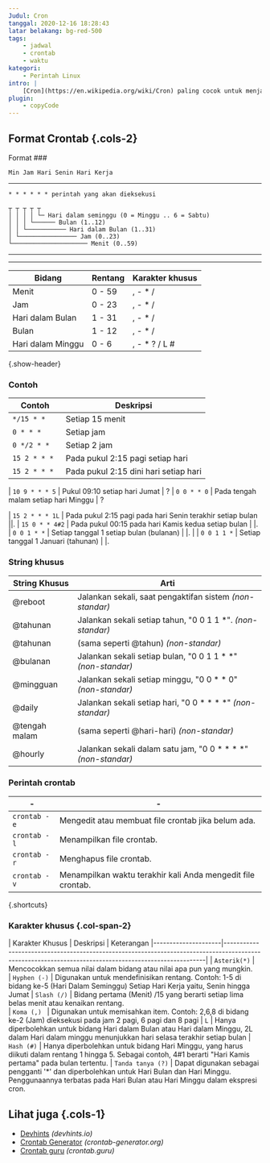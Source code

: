 ```yaml
---
Judul: Cron
tanggal: 2020-12-16 18:28:43
latar belakang: bg-red-500
tags:
    - jadwal
    - crontab
    - waktu
kategori:
    - Perintah Linux
intro: |
    [Cron](https://en.wikipedia.org/wiki/Cron) paling cocok untuk menjadwalkan tugas yang berulang. Penjadwalan tugas satu kali dapat dilakukan dengan menggunakan utilitas at yang terkait.
plugin:
    - copyCode
---
```



Format Crontab {.cols-2}
------

Format ###

```
Min Jam Hari Senin Hari Kerja
```

-------

```
* * * * * * perintah yang akan dieksekusi
```

```
┬ ┬ ┬ ┬ ┬
│ │ │ │ └─ Hari dalam seminggu (0 = Minggu .. 6 = Sabtu)
│ │ │ └────── Bulan (1..12)
│ │ └─────────── Hari dalam Bulan (1..31)
│ └──────────────── Jam (0..23)
└───────────────────── Menit (0..59)
```

------
------

| Bidang | Rentang | Karakter khusus
|--------------|--------|--------------------|
| Menit | 0 - 59 | , - * / |
| Jam | 0 - 23 | , - * / |
| Hari dalam Bulan | 1 - 31 | , - * / | ? / L W |
Bulan | 1 - 12 | , - * / | | Bulan
| Hari dalam Minggu | 0 - 6 | , - * ? / L # |
{.show-header}


### Contoh

| Contoh | Deskripsi
|----------------|------------------------|
| `*/15 * *` | Setiap 15 menit | |.
| `0 * * *` | Setiap jam | |.
| `0 */2 * *` | Setiap 2 jam
| `15 2 * * *` | Pada pukul 2:15 pagi setiap hari ||.
| `15 2 * * * ` | Pada pukul 2:15 dini hari setiap hari | |.

| `10 9 * * * 5` | Pukul 09:10 setiap hari Jumat | ?
| `0 0 * * 0` | Pada tengah malam setiap hari Minggu | ?

| `15 2 * * * 1L` | Pada pukul 2:15 pagi pada hari Senin terakhir setiap bulan ||.
| `15 0 * * 4#2` | Pada pukul 00:15 pada hari Kamis kedua setiap bulan | |.
| `0 0 1 * *` | Setiap tanggal 1 setiap bulan (bulanan) | |.
| | `0 0 1 1 *` | Setiap tanggal 1 Januari (tahunan) | |.




### String khusus

| String Khusus | Arti
|----------------|----------------------------------------------------|
| @reboot | Jalankan sekali, saat pengaktifan sistem _(non-standar)_ |
| @tahunan | Jalankan sekali setiap tahun, "0 0 1 1 *". _(non-standar)_ | | @tahunan
| @tahunan | (sama seperti @tahun) _(non-standar)_ | |
| @bulanan | Jalankan sekali setiap bulan, "0 0 1 1 * *" _(non-standar)_ | | @minggu
| @mingguan | Jalankan sekali setiap minggu, "0 0 * * 0" _(non-standar)_ | | @mingguan
| @daily | Jalankan sekali setiap hari, "0 0 * * * *" _(non-standar)_ | | @malam | (tidak standar)
| @tengah malam | (sama seperti @hari-hari) _(non-standar)_ | |
| @hourly | Jalankan sekali dalam satu jam, "0 0 * * * *" _(non-standar)_ | | @malam


### Perintah crontab


| - | - |
|--------------|-------------------------------------------------------------------------|
| `crontab -e` | Mengedit atau membuat file crontab jika belum ada.
| `crontab -l` | Menampilkan file crontab.                                               
| `crontab -r` | Menghapus file crontab.                                                |
| `crontab -v` | Menampilkan waktu terakhir kali Anda mengedit file crontab.
{.shortcuts}


### Karakter khusus {.col-span-2}
| Karakter Khusus | Deskripsi | Keterangan
|---------------------|------------------------------------------------------------------------------------------------------------------------------------------------------|
| `Asterik(*)` | Mencocokkan semua nilai dalam bidang atau nilai apa pun yang mungkin.                                                                                               
| `Hyphen (-)` | Digunakan untuk mendefinisikan rentang. Contoh: 1-5 di bidang ke-5 (Hari Dalam Seminggu) Setiap Hari Kerja yaitu, Senin hingga Jumat
| `Slash (/)` | Bidang pertama (Menit) /15 yang berarti setiap lima belas menit atau kenaikan rentang.                                                                            
| `Koma (,) ` | Digunakan untuk memisahkan item. Contoh: 2,6,8 di bidang ke-2 (Jam) dieksekusi pada jam 2 pagi, 6 pagi dan 8 pagi
| `L` | Hanya diperbolehkan untuk bidang Hari dalam Bulan atau Hari dalam Minggu, 2L dalam Hari dalam minggu menunjukkan hari selasa terakhir setiap bulan
| `Hash (#)` | Hanya diperbolehkan untuk bidang Hari Minggu, yang harus diikuti dalam rentang 1 hingga 5. Sebagai contoh, 4#1 berarti "Hari Kamis pertama" pada bulan tertentu. 
| `Tanda tanya (?)` | Dapat digunakan sebagai pengganti '*' dan diperbolehkan untuk Hari Bulan dan Hari Minggu. Penggunaannya terbatas pada Hari Bulan atau Hari Minggu dalam ekspresi cron.  



## Lihat juga {.cols-1}

* [Devhints](https://devhints.io/cron) _(devhints.io)_
* [Crontab Generator](https://crontab-generator.org/) _(crontab-generator.org)_
* [Crontab guru](https://crontab.guru/) _(crontab.guru)_
